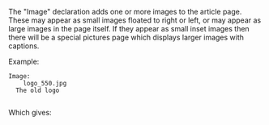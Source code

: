 The "Image" declaration adds one or more images to the article page.
These may appear as small images floated to right or left, or may appear
as large images in the page itself. If they appear as small inset images
then there will be a special pictures page which displays larger images
with captions.

Example:

~~~
Image:
	logo_550.jpg
  The old logo
	
~~~
Which gives:
